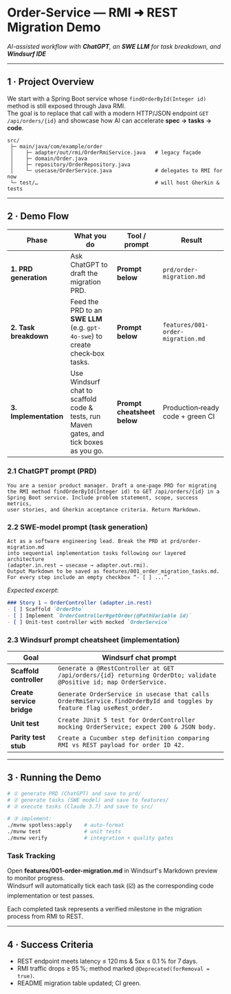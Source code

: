 # Order-Service — RMI ➜ REST Migration Demo  
*AI-assisted workflow with **ChatGPT**, an **SWE LLM** for task breakdown, and **Windsurf IDE***

---

## 1 · Project Overview
We start with a Spring Boot service whose `findOrderById(Integer id)` method is still exposed through Java RMI.  
The goal is to replace that call with a modern HTTP/JSON endpoint `GET /api/orders/{id}` and showcase how AI can accelerate **spec → tasks → code**.

```
src/
 ├─ main/java/com/example/order
 │    ├─ adapter/out/rmi/OrderRmiService.java   # legacy façade
 │    ├─ domain/Order.java
 │    ├─ repository/OrderRepository.java
 │    └─ usecase/OrderService.java              # delegates to RMI for now
 └─ test/…                                      # will host Gherkin & tests
```

---

## 2 · Demo Flow

| Phase | What you do | Tool / prompt | Result |
|-------|-------------|---------------|--------|
| **1. PRD generation** | Ask ChatGPT to draft the migration PRD. | **Prompt below** | `prd/order-migration.md` |
| **2. Task breakdown** | Feed the PRD to an **SWE LLM** (e.g. `gpt-4o-swe`) to create check‑box tasks. | **Prompt below** | `features/001-order-migration.md` |
| **3. Implementation** | Use Windsurf chat to scaffold code & tests, run Maven gates, and tick boxes as you go. | **Prompt cheatsheet below** | Production‑ready code + green CI |

### 2.1 ChatGPT prompt (PRD)

```text
You are a senior product manager. Draft a one-page PRD for migrating
the RMI method findOrderById(Integer id) to GET /api/orders/{id} in a
Spring Boot service. Include problem statement, scope, success metrics,
user stories, and Gherkin acceptance criteria. Return Markdown.
```

### 2.2 SWE‑model prompt (task generation)

```text
Act as a software engineering lead. Break the PRD at prd/order-migration.md
into sequential implementation tasks following our layered architecture
(adapter.in.rest → usecase → adapter.out.rmi).  
Output Markdown to be saved as features/001_order_migration_tasks.md.  
For every step include an empty checkbox “- [ ] ...”.
```

*Expected excerpt*:

```markdown
### Story 1 — OrderController (adapter.in.rest)
- [ ] Scaffold `OrderDto`
- [ ] Implement `OrderController#getOrder(@PathVariable id)`
- [ ] Unit‑test controller with mocked `OrderService`
```

### 2.3 Windsurf prompt cheatsheet (implementation)

| Goal | Windsurf chat prompt |
|------|----------------------|
| **Scaffold controller** | `Generate a @RestController at GET /api/orders/{id} returning OrderDto; validate @Positive id; map OrderService.` |
| **Create service bridge** | `Generate OrderService in usecase that calls OrderRmiService.findOrderById and toggles by feature flag useRest_order.` |
| **Unit test** | `Create JUnit 5 test for OrderController mocking OrderService; expect 200 & JSON body.` |
| **Parity test stub** | `Create a Cucumber step definition comparing RMI vs REST payload for order ID 42.` |

---

## 3 · Running the Demo

```bash
# ① generate PRD (ChatGPT) and save to prd/
# ② generate tasks (SWE model) and save to features/
# ② execute tasks (Claude 3.7) and save to src/

# ③ implement:
./mvnw spotless:apply    # auto‑format
./mvnw test              # unit tests
./mvnw verify            # integration + quality gates
```

### Task Tracking

Open **features/001-order-migration.md** in Windsurf's Markdown preview to monitor progress.  
Windsurf will automatically tick each task (☑️) as the corresponding code implementation or test passes.

Each completed task represents a verified milestone in the migration process from RMI to REST.

---

## 4 · Success Criteria
* REST endpoint meets latency ≤ 120 ms & 5xx ≤ 0.1 % for 7 days.  
* RMI traffic drops ≥ 95 %; method marked `@Deprecated(forRemoval = true)`.  
* README migration table updated; CI green.
